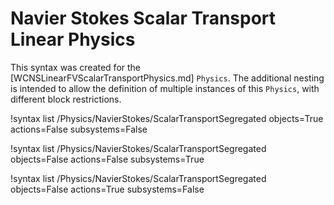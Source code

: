 # Navier Stokes Scalar Transport Linear Physics

This syntax was created for the [WCNSLinearFVScalarTransportPhysics.md] `Physics`.
The additional nesting is intended to allow the definition of multiple instances of this `Physics`,
with different block restrictions.

!syntax list /Physics/NavierStokes/ScalarTransportSegregated objects=True actions=False subsystems=False

!syntax list /Physics/NavierStokes/ScalarTransportSegregated objects=False actions=False subsystems=True

!syntax list /Physics/NavierStokes/ScalarTransportSegregated objects=False actions=True subsystems=False
